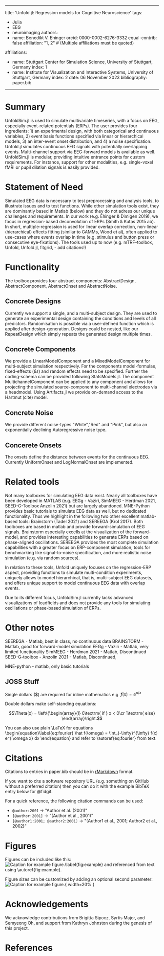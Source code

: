 
---
title: 'Unfold.jl: Regression models for Cognitive Neuroscience'
tags:
  - Julia
  - EEG
  - neuroimaging
authors:
  - name: Benedikt V. Ehinger
    orcid:  0000-0002-6276-3332 
    equal-contrib: false
    affiliation: "1, 2" # (Multiple affiliations must be quoted)
  
affiliations:
 - name: Stuttgart Center for Simulation Science, University of Stuttgart, Germany
   index: 1
 - name: Institute for Visualization and Interactive Systems, University of Stuttgart, Germany
   index: 2
date: 06 November 2023
bibliography: paper.bib


---
# Summary

UnfoldSim.jl is used to simulate multivariate timeseries, with a focus on EEG, especially event-related potentials (ERPs). The user provides four ingredients: 1) an experimental design, with both categorical and continuous variables, 2) event basis functions specified via linear or hierarchical models, 3) an inter-event onset distribution, and 4) a noise specification. Unfold.jl simulates continuous EEG signals with potentially overlapping events. Multi-channel support via EEG-forward models is available as well. UnfoldSim.jl is modular, providing intuitive entrance points for custom requirements. For instance, support for other modalities, e.g. single-voxel fMRI or pupil dilation signals is easily provided.

# Statement of Need
Simulated EEG data is necessary to test preprocessing and analysis tools, to illustrate issues and to test functions. While other simulation tools exist, they are dominantly based in Matlab (below) and they do not adress our unique challenges and requirements. In our work (e.g. Ehinger & Dimigen 2019), we focus in regression-based deconvolution of ERPs (Smith & Kutas 2015 ab). In short, multiple-regression is used for linear overlap correction, non-linear (hierarchical) effects fitting (similar to GAMMs, Wood et al), often applied to use-cases where events overlap in time (e.g. stimulus and button press or consecutive eye-fixations). The tools used up to now (e.g. mTRF-toolbox, Unfold, Unfold.jl, fitgrid, - add citations!)

# Functionality
The toolbox provides four abstract components: AbstractDesign, AbstractComponent, AbstractOnset and AbstractNoise.

## Concrete Designs
Currently we support a single, and a multi-subject design. They are used to generate an experimental design containing the conditions and levels of all predictors. Randomisation is possible via a user-defined function which is applied after design-generation. Designs could be nested, like our RepeatDesign which simply repeats the generated design multiple times.

## Concrete Components
We provide a LinearModelComponent and a MixedModelComponent for multi-subject simulation respectively. For the components model-formulae, fixed-effects ($\beta s$) and random effects need to be specified. Further the coding-schema can be provided following StatsModels.jl. The component MultichannelComponent can be applied to any component and allows for projecting the simulated source-component to multi-channel electrodes via a headmodel. Using Artifacts.jl we provide on-demand access to the Hartmut (cite) model.

## Concrete Noise
We provide different noise-types "White","Red" and "Pink", but also an exponentially declining Autoregressive noise type.

## Concerete Onsets
The onsets define the distance between events for the continuous EEG. Currently UniformOnset and LogNormalOnset are implemented.



# Related tools
Not many toolboxes for simulating EEG data exist. Nearly all toolboxes have been developed in MATLAB (e.g. EEGg - Vaziri, SimMEEG - Herdman 2021, SEED-G-Toolbox Anzolin 2021) but are largely abandoned. MNE-Python provides basic tutorials to simulate EEG data as well, but no dedicated functionality. Thus we highlight in the following two other excellent matlab-based tools: Brainstorm (Tadel 2021) and SEREEGA (Krol 2017). Both toolboxes are based in matlab and provide forward-simulation of EEG signals. Brainstorm especially excells at the visualization of the forward-model, and provides interesting capabilities to generate ERPs based on phase-aligned oscillations. SEREEGA provides the most complete simulation capabilities with a greater focus on ERP-component simulation, tools for benchmarking like signal-to-noise specification, and more realistic noise simulation (e.g. via random sources).

In relation to these tools, Unfold uniquely focuses on the regression-ERP aspect, providing functions to simulate multi-condition experiments, uniquely allows to model hierarchical, that is, multi-subject EEG datasets, and offers unique support to model continuous EEG data with overlap events.

Due to its different focus, UnfoldSim.jl currently lacks advanced visualizations of leadfields and does not provide any tools for simulating oscillations or phase-based simulation of ERPs.



# Other notes
SEEREGA - Matlab, best in class, no continuous data
BRAINSTORM - Matlab, good for forward-model simulation
EEGg - Vaziri - Matlab, very limited functionality
SimMEEG - Herdman 2021 -  Matlab, Discontinued
SEED-G-toolbox - Anzolin 2021 - Matlab, Discontinued, 

MNE-python - matlab, only basic tutorials

## JOSS Stuff
Single dollars ($) are required for inline mathematics e.g. $f(x) = e^{\pi/x}$

Double dollars make self-standing equations:

$$\Theta(x) = \left\{\begin{array}{l}
0\textrm{ if } x < 0\cr
1\textrm{ else}
\end{array}\right.$$

You can also use plain \LaTeX for equations
\begin{equation}\label{eq:fourier}
\hat f(\omega) = \int_{-\infty}^{\infty} f(x) e^{i\omega x} dx
\end{equation}
and refer to \autoref{eq:fourier} from text.

# Citations

Citations to entries in paper.bib should be in
[rMarkdown](http://rmarkdown.rstudio.com/authoring_bibliographies_and_citations.html)
format.

If you want to cite a software repository URL (e.g. something on GitHub without a preferred
citation) then you can do it with the example BibTeX entry below for @fidgit.

For a quick reference, the following citation commands can be used:
- `@author:2001`  ->  "Author et al. (2001)"
- `[@author:2001]` -> "(Author et al., 2001)"
- `[@author1:2001; @author2:2001]` -> "(Author1 et al., 2001; Author2 et al., 2002)"

# Figures

Figures can be included like this:
![Caption for example figure.\label{fig:example}](figure.png)
and referenced from text using \autoref{fig:example}.

Figure sizes can be customized by adding an optional second parameter:
![Caption for example figure.](figure.png){ width=20% }

# Acknowledgements

We acknowledge contributions from Brigitta Sipocz, Syrtis Major, and Semyeong
Oh, and support from Kathryn Johnston during the genesis of this project.

# References
